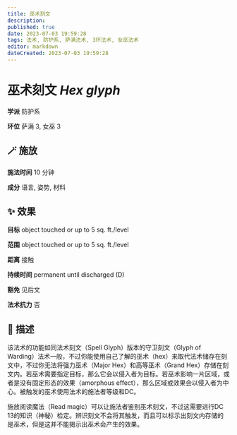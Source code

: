 ```yaml
---
title: 巫术刻文
description: 
published: true
date: 2023-07-03 19:59:28
tags: 法术, 防护系, 萨满法术, 3环法术, 女巫法术
editor: markdown
dateCreated: 2023-07-03 19:59:28
---
```


# **巫术刻文** *Hex glyph*

**学派** 防护系 

**环位** 萨满 3, 女巫 3

## 🪄 施放

**施法时间** 10 分钟

**成分** 语言, 姿势, 材料

## ✨ 效果 

**目标** object touched or up to 5 sq. ft./level 

**范围** object touched or up to 5 sq. ft./level

**距离** 接触  

**持续时间** permanent until discharged (D) 

**豁免** 见后文

**法术抗力** 否

## 📖 描述

该法术的功能如同法术刻文（Spell Glyph）版本的守卫刻文（Glyph of Warding）法术一般，不过你能使用自己了解的巫术（hex）来取代法术储存在刻文中，不过你无法将强力巫术（Major Hex）和高等巫术（Grand Hex）存储在刻文内。若巫术需要指定目标，那么它会以侵入者为目标。若巫术影响一片区域，或者是没有固定形态的效果（amorphous effect），那么区域或效果会以侵入者为中心。被触发的巫术使用法术的施法者等级和DC。

施放阅读魔法（Read magic）可以让施法者鉴别巫术刻文，不过这需要进行DC 13的知识（神秘）检定。辨识刻文不会将其触发，而且可以标示出刻文内存储的是巫术，但是这并不能揭示出巫术会产生的效果。
    